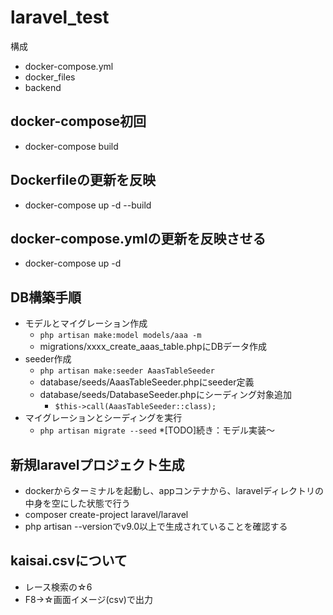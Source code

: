 # laravel_test

構成

* docker-compose.yml
* docker_files
* backend

## docker-compose初回

* docker-compose build
## Dockerfileの更新を反映

* docker-compose up -d --build

## docker-compose.ymlの更新を反映させる

* docker-compose up -d

## DB構築手順

* モデルとマイグレーション作成
    - `php artisan make:model models/aaa -m`
    - migrations/xxxx_create_aaas_table.phpにDBデータ作成
* seeder作成
    - `php artisan make:seeder AaasTableSeeder`
    - database/seeds/AaasTableSeeder.phpにseeder定義
    - database/seeds/DatabaseSeeder.phpにシーディング対象追加
        - `$this->call(AaasTableSeeder::class);`
* マイグレーションとシーディングを実行
    - `php artisan migrate --seed`
*[TODO]続き：モデル実装～

## 新規laravelプロジェクト生成

* dockerからターミナルを起動し、appコンテナから、laravelディレクトリの中身を空にした状態で行う
* composer create-project laravel/laravel
* php artisan --versionでv9.0以上で生成されていることを確認する

## kaisai.csvについて

* レース検索の☆6
* F8->☆画面イメージ(csv)で出力
